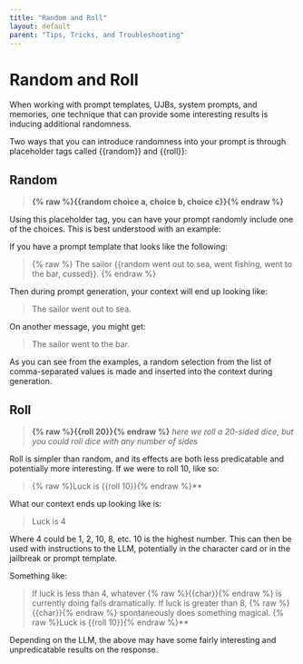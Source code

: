 ```yaml
---
title: "Random and Roll"
layout: default
parent: "Tips, Tricks, and Troubleshooting"
---
```


# Random and Roll

When working with prompt templates, UJBs, system prompts, and memories, one technique that can provide some interesting results is inducing additional randomness.

Two ways that you can introduce randomness into your prompt is through placeholder tags called {{random}} and {{roll}}:

## Random 

> **{% raw %}{{random choice a, choice b, choice c}}{% endraw %}**

Using this placeholder tag, you can have your prompt randomly include one of the choices.  This is best understood with an example:

If you have a prompt template that looks like the following:

> {% raw %} The sailor {{random went out to sea, went fishing, went to the bar, cussed}}. {% endraw %}

Then during prompt generation, your context will end up looking like:

> The sailor went out to sea.

On another message, you might get:

> The sailor went to the bar.

As you can see from the examples, a random selection from the list of comma-separated values is made and inserted into the context during generation.

## Roll

> **{% raw %}{{roll 20}}{% endraw %}** _here we roll a 20-sided dice, but you could roll dice with any number of sides_

Roll is simpler than random, and its effects are both less predicatable and potentially more interesting.  If we were to roll 10, like so:

>{% raw %}Luck is {{roll 10}}{% endraw %}**

What our context ends up looking like is:

> Luck is 4

Where 4 could be 1, 2, 10, 8, etc.  10 is the highest number.  This can then be used with instructions to the LLM, potentially in the character card or in the jailbreak or prompt template.

Something like:

> If luck is less than 4, whatever {% raw %}{{char}}{% endraw %} is currently doing fails dramatically.
> If luck is greater than 8, {% raw %}{{char}}{% endraw %} spontaneously does something magical. 
> {% raw %}Luck is {{roll 10}}{% endraw %}**

Depending on the LLM, the above may have some fairly interesting and unpredicatable results on the response.
